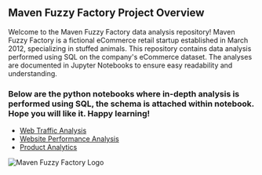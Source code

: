 ## Maven Fuzzy Factory Project Overview

Welcome to the Maven Fuzzy Factory data analysis repository! Maven Fuzzy Factory is a fictional eCommerce retail startup established in March 2012, specializing in stuffed animals. This repository contains data analysis performed using SQL on the company's eCommerce dataset. The analyses are documented in Jupyter Notebooks to ensure easy readability and understanding.

### Below are the python notebooks where in-depth analysis is performed using SQL, the schema is attached within notebook. Hope you will like it. Happy learning!

- [Web Traffic Analysis](#web-traffic-analysis)
- [Website Performance Analysis](#website-performance-analysis)
- [Product Analytics](#product-analytics)

![Maven Fuzzy Factory Logo](https://m.media-amazon.com/images/I/91oxSXgVD6L._AC_SX679_.jpg)
